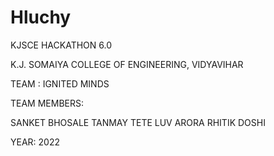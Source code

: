 # Hluchy

KJSCE HACKATHON 6.0

K.J. SOMAIYA COLLEGE OF ENGINEERING, VIDYAVIHAR

TEAM : IGNITED MINDS

TEAM MEMBERS:

SANKET BHOSALE
TANMAY TETE
LUV ARORA
RHITIK DOSHI


YEAR: 2022

